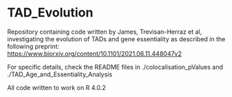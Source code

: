 # TAD_Evolution
Repository containing code written by James, Trevisan-Herraz et al, investigating the evolution of TADs and gene essentiality as described in the following preprint: https://www.biorxiv.org/content/10.1101/2021.06.11.448047v2 

For specific details, check the README files in ./colocalisation_pValues and ./TAD_Age_and_Essentiality_Analysis

All code written to work on R 4.0.2
